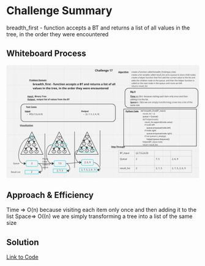 # Challenge Summary
breadth_first - function accepts a BT and returns a list of all values in the tree, in the order they were encountered

## Whiteboard Process
![Whiteboard Image](./401CodeChallenge17.png)

## Approach & Efficiency
Time => O(n)  because visiting each item only once and then adding it to the list
Space=>  O((n) we are simply transforming a tree into a list of the same size

## Solution
[Link to Code](../../code_challenges/tree_breadth_first.py)
